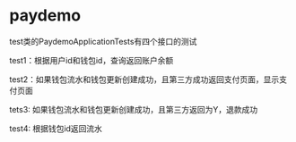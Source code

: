 # paydemo

test类的PaydemoApplicationTests有四个接口的测试

test1：根据用户id和钱包id，查询返回账户余额

test2：如果钱包流水和钱包更新创建成功，且第三方成功返回支付页面，显示支付页面

tets3: 如果钱包流水和钱包更新创建成功，且第三方返回为Y，退款成功

test4: 根据钱包id返回流水
